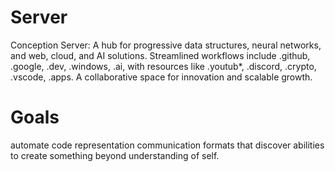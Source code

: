 # Server
Conception Server: 
A hub for progressive data structures, neural networks, and web, cloud, and AI solutions. 
Streamlined workflows include 
.github, 
.google, 
.dev, 
.windows, 
.ai, 
with resources like 
.youtub*, 
.discord, 
.crypto, 
.vscode, 
.apps. 
A collaborative space for innovation and scalable growth.

# Goals
automate code representation communication formats that discover abilities to create something beyond understanding of self.
